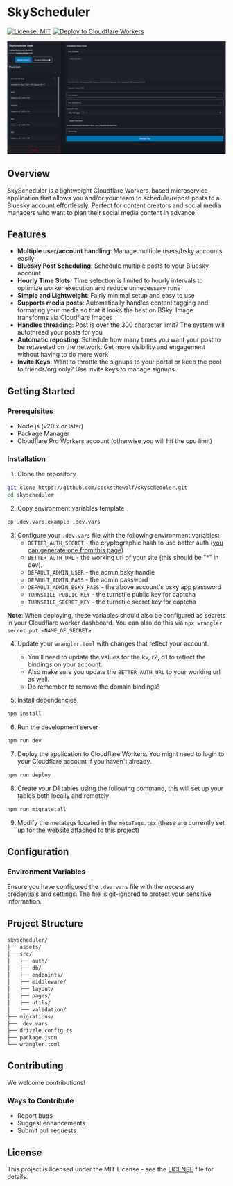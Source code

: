 # SkyScheduler

[![License: MIT](https://img.shields.io/badge/License-MIT-yellow.svg)](https://opensource.org/licenses/MIT)
[![Deploy to Cloudflare Workers](https://img.shields.io/badge/deploy-cloudflare_workers-F38020?logo=cloudflareworkers)](https://deploy.workers.cloudflare.com/?url=https://github.com/socksthewolf/skyscheduler)

![SkyScheduler Dashboard](/assets/dashboard.png)

## Overview

SkyScheduler is a lightweight Cloudflare Workers-based microservice application that allows you and/or your team to schedule/repost posts to a Bluesky account effortlessly. Perfect for content creators and social media managers who want to plan their social media content in advance.

## Features

- **Multiple user/account handling**: Manage multiple users/bsky accounts easily
- **Bluesky Post Scheduling**: Schedule multiple posts to your Bluesky account
- **Hourly Time Slots**: Time selection is limited to hourly intervals to optimize worker execution and reduce unnecessary runs
- **Simple and Lightweight**: Fairly minimal setup and easy to use
- **Supports media posts**: Automatically handles content tagging and formating your media so that it looks the best on BSky. Image transforms via Cloudflare Images
- **Handles threading**: Post is over the 300 character limit? The system will autothread your posts for you
- **Automatic reposting**: Schedule how many times you want your post to be retweeted on the network. Get more visibility and engagement without having to do more work
- **Invite Keys**: Want to throttle the signups to your portal or keep the pool to friends/org only? Use invite keys to manage signups

## Getting Started

### Prerequisites

- Node.js (v20.x or later)
- Package Manager
- Cloudflare Pro Workers account (otherwise you will hit the cpu limit)

### Installation

1. Clone the repository
```bash
git clone https://github.com/socksthewolf/skyscheduler.git
cd skyscheduler
```

2. Copy environment variables template
```bash
cp .dev.vars.example .dev.vars
```

3. Configure your `.dev.vars` file with the following environment variables:
   - `BETTER_AUTH_SECRET` - the cryptographic hash to use better auth ([you can generate one from this page](https://www.better-auth.com/docs/installation))
   - `BETTER_AUTH_URL` - the working url of your site (this should be "*" in dev).
   - `DEFAULT_ADMIN_USER` - the admin bsky handle
   - `DEFAULT_ADMIN_PASS` - the admin password
   - `DEFAULT_ADMIN_BSKY_PASS` - the above account's bsky app password
   - `TURNSTILE_PUBLIC_KEY` - the turnstile public key for captcha
   - `TURNSTILE_SECRET_KEY` - the turnstile secret key for captcha

**Note**: When deploying, these variables should also be configured as secrets in your Cloudflare worker dashboard. You can also do this via `npx wrangler secret put <NAME_OF_SECRET>`.

4. Update your `wrangler.toml` with changes that reflect your account.
   - You'll need to update the values for the kv, r2, d1 to reflect the bindings on your account.
   - Also make sure you update the `BETTER_AUTH_URL` to your working url as well.
   - Do remember to remove the domain bindings!

5. Install dependencies
```bash
npm install
```

6. Run the development server
```bash
npm run dev
```

7. Deploy the application to Cloudflare Workers. You might need to login to your Cloudflare account if you haven't already.
```bash
npm run deploy
```

8. Create your D1 tables using the following command, this will set up your tables both locally and remotely
```bash
npm run migrate:all
```

9. Modify the metatags located in the `metaTags.tsx` (these are currently set up for the website attached to this project)

## Configuration

### Environment Variables

Ensure you have configured the `.dev.vars` file with the necessary credentials and settings. The file is git-ignored to protect your sensitive information.

## Project Structure

```
skyscheduler/
├── assets/
├── src/
│   ├── auth/
│   ├── db/
│   ├── endpoints/
│   ├── middleware/
│   ├── layout/
│   ├── pages/
│   ├── utils/
│   └── validation/
├── migrations/
├── .dev.vars
├── drizzle.config.ts
├── package.json
└── wrangler.toml
```

## Contributing

We welcome contributions!

### Ways to Contribute

- Report bugs
- Suggest enhancements
- Submit pull requests

## License

This project is licensed under the MIT License - see the [LICENSE](LICENSE) file for details.
